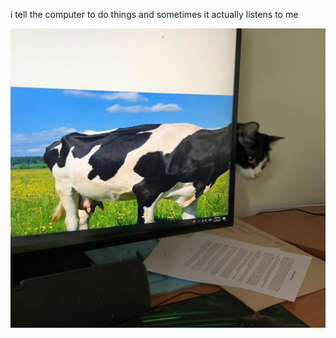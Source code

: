 i tell the computer to do things and sometimes it actually listens to me
<!--START_SECTION:update_image-->
<img src=https://raw.githubusercontent.com/sneakykestrel/sneakykestrel/main/.github/images/the-cow.png height="" width="" align=left alt=kitty />
<!--END_SECTION:update_image-->

